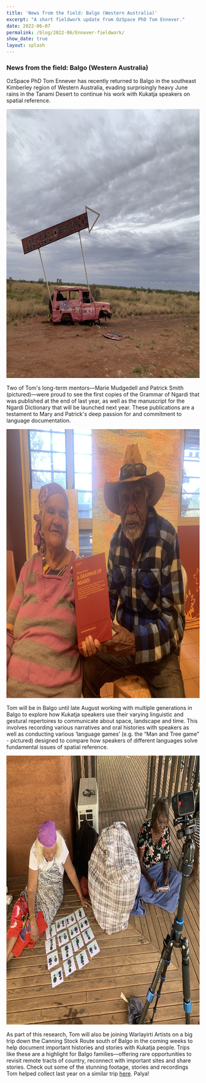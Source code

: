 ```yaml
---
title: 'News from the field: Balgo (Western Australia)'
excerpt: "A short fieldwork update from OzSpace PhD Tom Ennever."
date: 2022-06-07
permalink: /blog/2022-06/Ennever-fieldwork/
show_date: true
layout: splash
---
```


### News from the field: Balgo (Western Australia)

OzSpace PhD Tom Ennever has recently returned to Balgo in the southeast Kimberley region of Western Australia, evading surprisingly heavy June rains in the Tanami Desert to continue his work with Kukatja speakers on spatial reference.

<p style="text-align:center;"><img src="/assets/images/Blogpost2_Balgo_turnoff.jpeg" width="700" height="700"></p>

Two of Tom's long-term mentors—Marie Mudgedell and Patrick Smith (pictured)—were proud to see the first copies of the Grammar of Ngardi that was published at the end of last year, as well as the manuscript for the Ngardi Dictionary that will be launched next year. These publications are a testament to Mary and Patrick's deep passion for and commitment to language documentation.

<p style="text-align:center;"><img src="/assets/images/Blogpost2_Marie_Patrick.jpeg" width="700" height="700"></p>

Tom will be in Balgo until late August working with multiple generations in Balgo to explore how Kukatja speakers use their varying linguistic and gestural repertoires to communicate about space, landscape and time. This involves recording various narratives and oral histories with speakers as well as conducting various ‘language games’ (e.g. the “Man and Tree game” - pictured) designed to compare how speakers of different languages solve fundamental issues of spatial reference.

<p style="text-align:center;"><img src="/assets/images/Blogpost2_Marie_Helen.jpeg" width="700" height="700" alt="Marie Mudgedell (left) and Helen Nagomara (right) play the Man and Tree Game"/></p>

As part of this research, Tom will also be joining Warlayirti Artists on a big trip down the Canning Stock Route south of Balgo in the coming weeks to help document important histories and stories with Kukatja people. Trips like these are a highlight for Balgo families—offering rare opportunities to revisit remote tracts of country, reconnect with important sites and share stories. Check out some of the stunning footage, stories and recordings Tom helped collect last year on a similar trip [here](https://vimeo.com/679822736). Palya!
